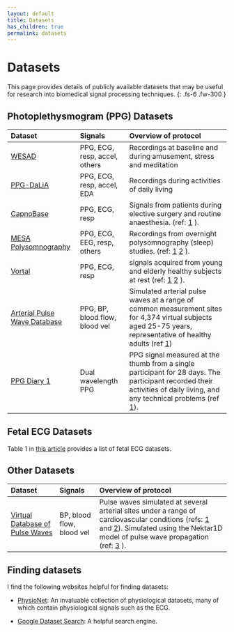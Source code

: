 ```yaml
---
layout: default
title: Datasets
has_children: true
permalink: datasets
---
```


# Datasets

This page provides details of publicly available datasets that may be useful for research into biomedical signal processing techniques.
{: .fs-6 .fw-300 }

## Photoplethysmogram (PPG) Datasets

| Dataset     | Signals | Overview of protocol | 
| :--- | :--- | :--- |
| [WESAD](datasets/wesad) | PPG, ECG, resp, accel, others | Recordings at baseline and during amusement, stress and meditation |
| [PPG-DaLiA](datasets/ppg-dalia) | PPG, ECG, resp, accel, EDA | Recordings during activities of daily living |
| [CapnoBase](datasets/capnobase) | PPG, ECG, resp | Signals from patients during elective surgery and routine anaesthesia. (ref: [1](http://doi.org/10.1109/TBME.2013.2246160) ). |
| [MESA Polysomnography](datasets/mesa) | PPG, ECG, EEG, resp, others | Recordings from overnight polysomnography (sleep) studies. (ref: [1](https://doi.org/10.1093/jamia/ocy064) [2](https://doi.org/10.5665/sleep.4732) ). |
| [Vortal](http://peterhcharlton.github.io/RRest/vortal_dataset.html) | PPG, ECG, resp | signals acquired from young and elderly healthy subjects at rest (ref: [1](http://doi.org/10.1088/0967-3334/37/4/610) [2](http://doi.org/10.1088/1361-6579/aa670e) ). |
| [Arterial Pulse Wave Database](https://peterhcharlton.github.io/pwdb) | PPG, BP, blood flow, blood vel | Simulated arterial pulse waves at a range of common measurement sites for 4,374 virtual subjects aged 25-75 years, representative of healthy adults (ref [1](https://doi.org/10.1152/ajpheart.00218.2019)) |
| [PPG Diary 1](datasets/ppg-diary1) | Dual wavelength PPG | PPG signal measured at the thumb from a single participant for 28 days. The participant recorded their activities of daily living, and any technical problems (ref [1](https://doi.org/10.3390/ecsa-7-08233)). |

## Fetal ECG Datasets

Table 1 in [this article](https://doi.org/10.1038/s41597-021-00811-3) provides a list of fetal ECG datasets.

## Other Datasets

| Dataset     | Signals | Overview of protocol | 
| :--- | :--- | :--- |
| [Virtual Database of Pulse Waves](http://haemod.uk/virtual-database) | BP, blood flow, blood vel | Pulse waves simulated at several arterial sites under a range of cardiovascular conditions (refs: [1](http://doi.org/10.1152/ajpheart.00175.2015) and [2](https://doi.org/10.1016/j.jbiomech.2016.11.001)). Simulated using the Nektar1D model of pulse wave propagation (ref: [3](https://www.researchgate.net/profile/Jordi_Alastruey/publication/256009078_Arterial_pulse_wave_haemodynamics/links/00b7d52164d5dd7b3c000000/Arterial-pulse-wave-haemodynamics.pdf) ). |



## Finding datasets

I find the following websites helpful for finding datasets:

* [PhysioNet](https://physionet.org/): An invaluable collection of physiological datasets, many of which contain physiological signals such as the ECG.

* [Google Dataset Search](https://datasetsearch.research.google.com/): A helpful search engine.
